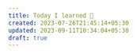 ```yaml
---
title: Today I learned 📙
created: 2023-07-26T21:45:14+05:30
updated: 2023-09-11T10:34:04+05:30
draft: true
---
```

